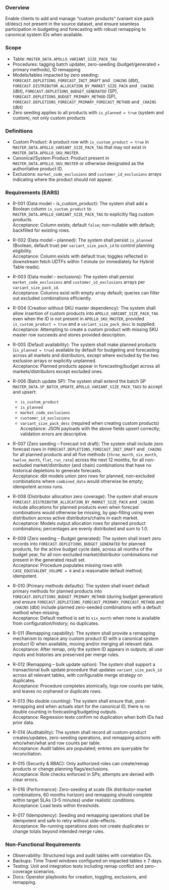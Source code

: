 ### Overview

Enable clients to add and manage “custom products” (variant size pack id/desc) not present in the source dataset, and ensure seamless participation in budgeting and forecasting with robust remapping to canonical system IDs when available.

### Scope
- Table: `MASTER_DATA.APOLLO_VARIANT_SIZE_PACK_TAG`
- Procedures: tagging batch updater, zero-seeding (budget/generated + primary methods), ID remapping
- Models/tables impacted by zero seeding: `FORECAST.DEPLETIONS_FORECAST_INIT_DRAFT` and `_CHAINS` (dbt), `FORECAST.DISTRIBUTOR_ALLOCATION_BY_MARKET_SIZE_PACK` and `_CHAINS` (dbt), `FORECAST.DEPLETIONS_BUDGET_GENERATED` (SP), `FORECAST.DEPLETIONS_BUDGET_PRIMARY_METHOD` (SP), `FORECAST.DEPLETIONS_FORECAST_PRIMARY_FORECAST_METHOD` and `_CHAINS` (dbt)
- Zero seeding applies to all products with `is_planned = true` (system and custom), not only custom products

### Definitions
- Custom Product: A product row with `is_custom_product = true` in `MASTER_DATA.APOLLO_VARIANT_SIZE_PACK_TAG` that may not exist in `MASTER_DATA.APOLLO_SKU_MASTER`.
- Canonical/System Product: Product present in `MASTER_DATA.APOLLO_SKU_MASTER` or otherwise designated as the authoritative product ID.
- Exclusions: `market_code_exclusions` and `customer_id_exclusions` arrays indicating where the product should not appear.

### Requirements (EARS)

- R-001 (Data model – is_custom_product): The system shall add a Boolean column `is_custom_product` to `MASTER_DATA.APOLLO_VARIANT_SIZE_PACK_TAG` to explicitly flag custom products.  
  Acceptance: Column exists; default `false`; non-nullable with default; backfilled for existing rows.

- R-002 (Data model – planned): The system shall persist `is_planned` (Boolean, default true) per `variant_size_pack_id` to control planning eligibility.  
  Acceptance: Column exists with default true; toggles reflected in downstream fetch UDTFs within 1 minute (or immediately for Hybrid Table reads).

- R-003 (Data model – exclusions): The system shall persist `market_code_exclusions` and `customer_id_exclusions` arrays per `variant_size_pack_id`.  
  Acceptance: Columns exist with empty array default; queries can filter out excluded combinations efficiently.

- R-004 (Creation without SKU master dependency): The system shall allow insertion of custom products into `APOLLO_VARIANT_SIZE_PACK_TAG` even when the ID is not present in `APOLLO_SKU_MASTER`, provided `is_custom_product = true` and a `variant_size_pack_desc` is supplied.  
  Acceptance: Attempting to create a custom product with missing SKU master row succeeds and stores provided description.

- R-005 (Default availability): The system shall make planned products (`is_planned = true`) available by default for budgeting and forecasting across all markets and distributors, except where excluded by the two exclusion arrays or explicitly unplanned.  
  Acceptance: Planned products appear in forecasting/budget across all markets/distributors except excluded ones.

- R-006 (Batch update SP): The system shall extend the batch SP `MASTER_DATA.SP_BATCH_UPDATE_APOLLO_VARIANT_SIZE_PACK_TAGS` to accept and upsert:
  - `is_custom_product`
  - `is_planned`
  - `market_code_exclusions`
  - `customer_id_exclusions`
  - `variant_size_pack_desc` (required when creating custom products)
  Acceptance: JSON payloads with the above fields upsert correctly; validation errors are descriptive.

- R-007 (Zero seeding – Forecast init draft): The system shall include zero forecast rows in `FORECAST.DEPLETIONS_FORECAST_INIT_DRAFT` and `_CHAINS` for all planned products and all five methods {`three_month`, `six_month`, `twelve_month`, `flat`, `run_rate`} across the next 12 months, for all non-excluded market/distributor (and chain) combinations that have no historical depletions to generate forecasts.  
  Acceptance: dbt models union zero rows for planned, non-excluded combinations where `combined_data` would otherwise be empty; idempotent across runs.

- R-008 (Distributor allocation zero coverage): The system shall ensure `FORECAST.DISTRIBUTOR_ALLOCATION_BY_MARKET_SIZE_PACK` and `_CHAINS` include allocations for planned products even when forecast combinations would otherwise be missing, by gap-filling using even distribution across active distributors/chains in each market.  
  Acceptance: Models output allocation rows for planned product combinations; percentages are evenly distributed and sum to 1.0.

- R-009 (Zero seeding – Budget generated): The system shall insert zero records into `FORECAST.DEPLETIONS_BUDGET_GENERATED` for planned products, for the active budget cycle date, across all months of the budget year, for all non-excluded market/distributor combinations not present in the generated result set.  
  Acceptance: Procedure populates missing rows with `CASE_EQUIVALENT_VOLUME = 0` and a reasonable default method; idempotent.

- R-010 (Primary methods defaults): The system shall insert default primary methods for planned products into `FORECAST.DEPLETIONS_BUDGET_PRIMARY_METHOD` (during budget generation) and ensure `FORECAST.DEPLETIONS_FORECAST_PRIMARY_FORECAST_METHOD` and `_CHAINS` (dbt) include planned zero-seeded combinations with a default method when missing.  
  Acceptance: Default method is set to `six_month` when none is available from configuration/history; no duplicates.

- R-011 (Remapping capability): The system shall provide a remapping mechanism to replace any custom product ID with a canonical system product ID when available, moving and/or merging all relevant data.  
  Acceptance: After remap, only the system ID appears in outputs; all user inputs and histories are preserved per merge rules.

- R-012 (Remapping – bulk update option): The system shall support a transactional bulk update procedure that updates `variant_size_pack_id` across all relevant tables, with configurable merge strategy on duplicates.  
  Acceptance: Procedure completes atomically, logs row counts per table, and leaves no orphaned or duplicate rows.

- R-013 (No double counting): The system shall ensure that, post-remapping and when actuals start for the canonical ID, there is no double counting in forecasting/budgeting outputs.  
  Acceptance: Regression tests confirm no duplication when both IDs had prior data.

- R-014 (Auditability): The system shall record all custom-product creates/updates, zero-seeding operations, and remapping actions with who/when/what and row counts per table.  
  Acceptance: Audit tables are populated; entries are queryable for reconciliation.

- R-015 (Security & RBAC): Only authorized roles can create/remap products or change planning flags/exclusions.  
  Acceptance: Role checks enforced in SPs; attempts are denied with clear errors.

- R-016 (Performance): Zero-seeding at scale (5k distributor-market combinations, 60 months horizon) and remapping should complete within target SLAs (3–5 minutes) under realistic conditions.  
  Acceptance: Load tests within thresholds.

- R-017 (Idempotency): Seeding and remapping operations shall be idempotent and safe to retry without side-effects.  
  Acceptance: Re-running operations does not create duplicates or change totals beyond intended merge rules.

### Non-Functional Requirements
- Observability: Structured logs and audit tables with correlation IDs.
- Backups: Time Travel windows configured on impacted tables ≥ 7 days.
- Testing: Unit and integration tests including remap conflict and zero-coverage scenarios.
- Docs: Operator playbooks for creation, toggling, exclusions, and remapping.
